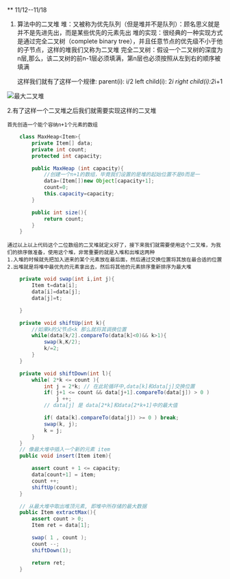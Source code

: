 ** 11/12--11/18
1. 算法中的二叉堆
    堆：又被称为优先队列（但是堆并不是队列）：顾名思义就是并不是先进先出，而是某些优先的元素先出
    堆的实现：很经典的一种实现方式是通过完全二叉树（complete binary tree），并且任意节点的优先级不小于他的子节点，这样的堆我们又称为二叉堆
    完全二叉树：假设一个二叉树的深度为n层,那么，该二叉树的前n-1层必须填满，第n层也必须按照从左到右的顺序被填满

    这样我们就有了这样一个规律:
        parent(i): i/2
        left child(i): 2*i
        right child(i):2*i+1

![最大二叉堆](C:\Users\Eric\Desktop\周成果\image\a.jpg)

2.有了这样一个二叉堆之后我们就需要实现这样的二叉堆
    
    首先创造一个能个容纳n+1个元素的数组

  
```java
	class MaxHeap<Item>{
		private Item[] data;
		private int count;
		protected int capacity;

		public MaxHeap (int capacity){
			//创建一个n+1的数组，毕竟我们设置的是堆的起始位置不是0而是一
			data=(Item[])new Object[capacity+1];
			count=0;	
			this.capacity=capacity;
		}

		public int size(){
			return count;
		}
	}
```
	通过以上以上代码这个二位数组的二叉堆就定义好了，接下来我们就需要使用这个二叉堆，为我们的排序做准备，使用这个堆，非常重要的就是入堆和出堆这两种
	1.入堆的时候就先把加入进来的某个元素放在最后面，然后通过交换位置将其放在最合适的位置
	2.出堆就是将堆中最优先的元素拿出去，然后将其他的元素排序重新排序为最大堆

```java
	private void swap(int i,int j){
		Item t=data[i];
		data[i]=data[j];
		data[j]=t;

	}

	private void shiftUp(int k){
		//如果k的父节点<k 那么就将其调换位置
		while(data[k/2].compareTo(data[k]<0)&& k>1){
			swap(k,K/2);
			k/=2;
		}
	}

	private void shiftDown(int l){
		while( 2*k <= count ){
            int j = 2*k; // 在此轮循环中,data[k]和data[j]交换位置
            if( j+1 <= count && data[j+1].compareTo(data[j]) > 0 )
                j ++;
            // data[j] 是 data[2*k]和data[2*k+1]中的最大值

            if( data[k].compareTo(data[j]) >= 0 ) break;
            swap(k, j);
            k = j;
        }
	}
	// 像最大堆中插入一个新的元素 item
    public void insert(Item item){

        assert count + 1 <= capacity;
        data[count+1] = item;
        count ++;
        shiftUp(count);
    }

    // 从最大堆中取出堆顶元素, 即堆中所存储的最大数据
    public Item extractMax(){
        assert count > 0;
        Item ret = data[1];

        swap( 1 , count );
        count --;
        shiftDown(1);

        return ret;
    }
	
```


